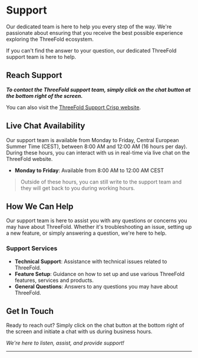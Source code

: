# Support

Our dedicated team is here to help you every step of the way. We're passionate about ensuring that you receive the best possible experience exploring the ThreeFold ecosystem.

If you can't find the answer to your question, our dedicated ThreeFold support team is here to help.

## Reach Support

***To contact the ThreeFold support team, simply click on the chat button at the bottom right of the screen.***

You can also visit the [ThreeFold Support Crisp website](https://threefoldfaq.crisp.help/en/).

## Live Chat Availability

Our support team is available from Monday to Friday, Central European Summer Time (CEST), between 8:00 AM and 12:00 AM (16 hours per day). During these hours, you can interact with us in real-time via live chat on the ThreeFold website.

* **Monday to Friday**: Available from 8:00 AM to 12:00 AM CEST

> Outside of these hours, you can still write to the support team and they will get back to you during working hours.

## How We Can Help

Our support team is here to assist you with any questions or concerns you may have about ThreeFold. Whether it's troubleshooting an issue, setting up a new feature, or simply answering a question, we're here to help.

### Support Services
* **Technical Support**: Assistance with technical issues related to ThreeFold.
* **Feature Setup**: Guidance on how to set up and use various ThreeFold features, services and products.
* **General Questions**: Answers to any questions you may have about ThreeFold.

## Get In Touch

Ready to reach out? Simply click on the chat button at the bottom right of the screen and initiate a chat with us during business hours. 

*We're here to listen, assist, and provide support!*

---
